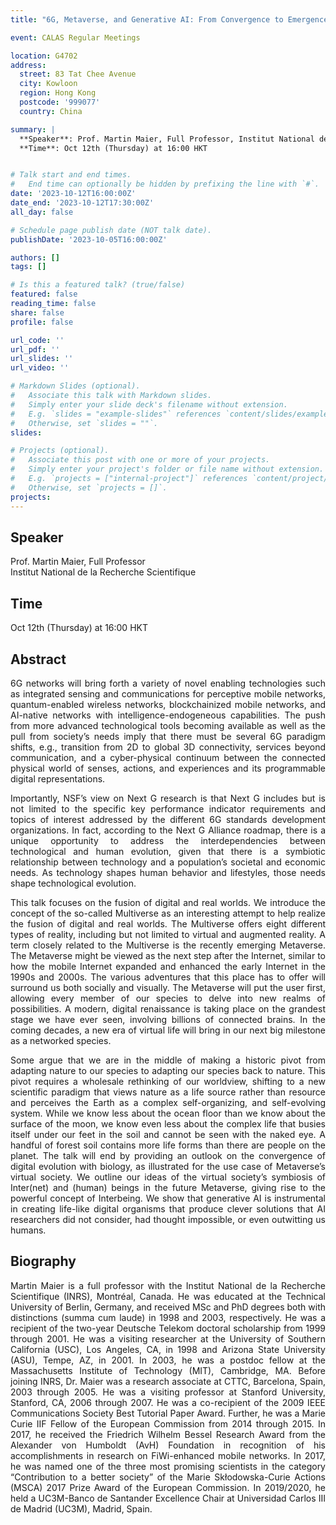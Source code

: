 ```yaml
---
title: "6G, Metaverse, and Generative AI: From Convergence to Emergence"

event: CALAS Regular Meetings

location: G4702
address:
  street: 83 Tat Chee Avenue
  city: Kowloon
  region: Hong Kong
  postcode: '999077'
  country: China

summary: |
  **Speaker**: Prof. Martin Maier, Full Professor, Institut National de la Recherche Scientifique <br>
  **Time**: Oct 12th (Thursday) at 16:00 HKT


# Talk start and end times.
#   End time can optionally be hidden by prefixing the line with `#`.
date: '2023-10-12T16:00:00Z'
date_end: '2023-10-12T17:30:00Z'
all_day: false

# Schedule page publish date (NOT talk date).
publishDate: '2023-10-05T16:00:00Z'

authors: []
tags: []

# Is this a featured talk? (true/false)
featured: false
reading_time: false
share: false
profile: false

url_code: ''
url_pdf: ''
url_slides: ''
url_video: ''

# Markdown Slides (optional).
#   Associate this talk with Markdown slides.
#   Simply enter your slide deck's filename without extension.
#   E.g. `slides = "example-slides"` references `content/slides/example-slides.md`.
#   Otherwise, set `slides = ""`.
slides:

# Projects (optional).
#   Associate this post with one or more of your projects.
#   Simply enter your project's folder or file name without extension.
#   E.g. `projects = ["internal-project"]` references `content/project/deep-learning/index.md`.
#   Otherwise, set `projects = []`.
projects:
---
```

## Speaker
Prof. Martin Maier, Full Professor <br> 
Institut National de la Recherche Scientifique

## Time
Oct 12th (Thursday) at 16:00 HKT

## Abstract
<div style="text-align: justify">
6G networks will bring forth a variety of novel enabling technologies such as integrated sensing and communications for perceptive mobile networks, quantum-enabled wireless networks, blockchainized mobile networks, and AI-native networks with intelligence-endogeneous capabilities. The push from more advanced technological tools becoming available as well as the pull from society’s needs imply that there must be several 6G paradigm shifts, e.g., transition from 2D to global 3D connectivity, services beyond communication, and a cyber-physical continuum between the connected physical world of senses, actions, and experiences and its programmable digital representations.

Importantly, NSF’s view on Next G research is that Next G includes but is not limited to the specific key performance indicator requirements and topics of interest addressed by the different 6G standards development organizations. In fact, according to the Next G Alliance roadmap, there is a unique opportunity to address the interdependencies between technological and human evolution, given that there is a symbiotic relationship between technology and a population’s societal and economic needs. As technology shapes human behavior and lifestyles, those needs shape technological evolution.

This talk focuses on the fusion of digital and real worlds. We introduce the concept of the so-called Multiverse as an interesting attempt to help realize the fusion of digital and real worlds. The Multiverse offers eight different types of reality, including but not limited to virtual and augmented reality. A term closely related to the Multiverse is the recently emerging Metaverse. The Metaverse might be viewed as the next step after the Internet, similar to how the mobile Internet expanded and enhanced the early Internet in the 1990s and 2000s. The various adventures that this place has to offer will surround us both socially and visually. The Metaverse will put the user first, allowing every member of our species to delve into new realms of possibilities. A modern, digital renaissance is taking place on the grandest stage we have ever seen, involving billions of connected brains. In the coming decades, a new era of virtual life will bring in our next big milestone as a networked species.

Some argue that we are in the middle of making a historic pivot from adapting nature to our species to adapting our species back to nature. This pivot requires a wholesale rethinking of our worldview, shifting to a new scientific paradigm that views nature as a life source rather than resource and perceives the Earth as a complex self-organizing, and self-evolving system. While we know less about the ocean floor than we know about the surface of the moon, we know even less about the complex life that busies itself under our feet in the soil and cannot be seen with the naked eye. A handful of forest soil contains more life forms than there are people on the planet. The talk will end by providing an outlook on the convergence of digital evolution with biology, as illustrated for the use case of Metaverse’s virtual society. We outline our ideas of the virtual society’s symbiosis of Inter(net) and (human) beings in the future Metaverse, giving rise to the powerful concept of Interbeing. We show that generative AI is instrumental in creating life-like digital organisms that produce clever solutions that AI researchers did not consider, had thought impossible, or even outwitting us humans.
</div>

## Biography
<div style="text-align: justify">
Martin Maier is a full professor with the Institut National de la Recherche Scientifique (INRS), Montréal, Canada. He was educated at the Technical University of Berlin, Germany, and received MSc and PhD degrees both with distinctions (summa cum laude) in 1998 and 2003, respectively. He was a recipient of the two-year Deutsche Telekom doctoral scholarship from 1999 through 2001. He was a visiting researcher at the University of Southern California (USC), Los Angeles, CA, in 1998 and Arizona State University (ASU), Tempe, AZ, in 2001. In 2003, he was a postdoc fellow at the Massachusetts Institute of Technology (MIT), Cambridge, MA. Before joining INRS, Dr. Maier was a research associate at CTTC, Barcelona, Spain, 2003 through 2005. He was a visiting professor at Stanford University, Stanford, CA, 2006 through 2007. He was a co-recipient of the 2009 IEEE Communications Society Best Tutorial Paper Award. Further, he was a Marie Curie IIF Fellow of the European Commission from 2014 through 2015. In 2017, he received the Friedrich Wilhelm Bessel Research Award from the Alexander von Humboldt (AvH) Foundation in recognition of his accomplishments in research on FiWi-enhanced mobile networks. In 2017, he was named one of the three most promising scientists in the category “Contribution to a better society” of the Marie Skłodowska-Curie Actions (MSCA) 2017 Prize Award of the European Commission. In 2019/2020, he held a UC3M-Banco de Santander Excellence Chair at Universidad Carlos III de Madrid (UC3M), Madrid, Spain.
</div>
